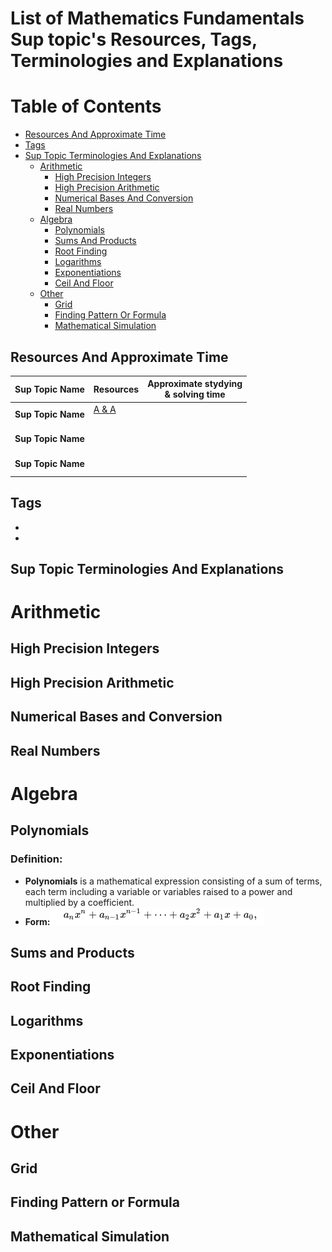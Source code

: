 # List of Mathematics Fundamentals Sup topic's Resources, Tags, Terminologies and Explanations 

Table of Contents
================= 

- [Resources And Approximate Time](#resources-and-approximate-time)
- [Tags](#tags)
- [Sup Topic Terminologies And Explanations](#sup-topic-terminologies-and-explanations)
  * [Arithmetic](#arithmetic)
    + [High Precision Integers](#high-precision-integers)
    + [High Precision Arithmetic](#high-precision-arithmetic)
    + [Numerical Bases And Conversion](#numerical-bases-and-conversion)
    + [Real Numbers](#real-numbers)
  * [Algebra](#sup-topic-name)
    + [Polynomials](#polynomials)
    + [Sums And Products](#sums-and-products)
    + [Root Finding](#root-finding)
    + [Logarithms](#logarithms)
    + [Exponentiations](#exponentiations)
    + [Ceil And Floor](#ceil-and-floor)
  * [Other](other)
    + [Grid](#grid)
    + [Finding Pattern Or Formula](#finding-pattern-or-formula)
    + [Mathematical Simulation](#mathematical-simulation)
   
   

## Resources And Approximate Time

Sup Topic Name   | Resources   | Approximate stydying <br> & solving time
-------------| -------------   |-------------   
**Sup Topic Name** |[A & A](http://www.differencebetween.info/difference-between-algebra-and-arithmetic)<br>[]()<br> |
**Sup Topic Name** |[]()<br>[]()<br> |
**Sup Topic Name** |[]()<br>[]()<br> |

## Tags
-
-

## Sup Topic Terminologies And Explanations

# Arithmetic
## High Precision Integers
## High Precision Arithmetic
## Numerical Bases and Conversion
## Real Numbers

# Algebra
## Polynomials
### Definition:
- **Polynomials** is a mathematical expression consisting of a sum of terms, each term including a variable or variables raised to a power and multiplied by a coefficient.
- **Form:**![](imgs/poly.png)
## Sums and Products 
## Root Finding 
## Logarithms
## Exponentiations
## Ceil And Floor
# Other
## Grid
## Finding Pattern or Formula
## Mathematical Simulation
